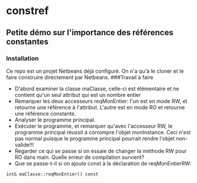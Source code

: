 # constref
## Petite démo sur l'importance des références constantes
### Installation
Ce repo est un projet Netbeans déjà configuré.  On n'a qu'à le cloner et le faire construire directement
par Netbeans.
###Travail à faire
- D'abord examiner la classe maClasse, celle-ci est élémentaire et ne contient qu'un seul attribut qui
est un nombre entier
- Remarquer les deux accesseurs reqMonEntier: l'un est en mode RW, et retourne une référence à
l'attribut.  L'autre est en mode RO et retourne une référence constante.
- Analyser le programme principal.
- Exécuter le programme, et remarquer qu'avec l'accesseur RW, le programme principal réussit à
corrompre l'objet monInstance.  Ceci n'est pas normal puisque le programme principal pourrait rendre
l'objet non-valide!!!
- Regarder ce qui se passe si on essaie de changer la méthode RW pour RO dans main.  Quelle erreur
de compilation survient?
- Que se passe-t-il si on ajoute const à la déclaration de reqMonEntierRW:
```
int& maClasse::reqMonEntier() const
```
